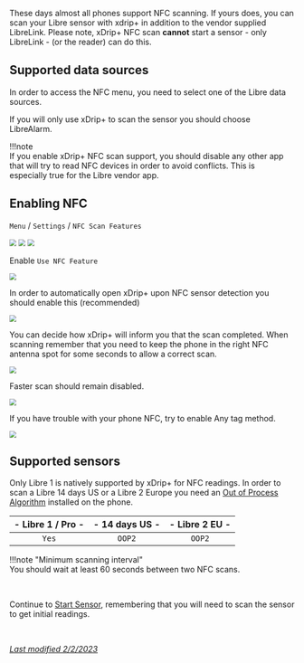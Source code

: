 These days almost all phones support NFC scanning. If yours does, you can scan your Libre sensor with xdrip+ in addition to the vendor supplied LibreLink. Please note, xDrip+ NFC scan **cannot** start a sensor - only LibreLink - (or the reader) can do this. 

## Supported data sources

In order to access the NFC menu, you need to select one of the Libre data sources.

If you will only use xDrip+ to scan the sensor you should choose LibreAlarm.

!!!note  
    If you enable xDrip+ NFC scan support, you should disable any other app that will try to read NFC devices in order to avoid conflicts. This is especially true for the Libre vendor app.

## Enabling NFC

`Menu` / `Settings` / `NFC Scan Features`

<img src="../../images/hamburger_menu.png" style="zoom:75%;" />

<img src="../../images/M-S.png" style="zoom:75%;" />

<img src="../images/M-S-HDS-NFC.png" style="zoom:75%;" />

Enable `Use NFC Feature`

<img src="../images/M-S-HDS-NFC2.png" style="zoom:75%;" />

In order to automatically open xDrip+ upon NFC sensor detection you should enable this (recommended)

<img src="../images/M-S-HDS-NFC3.png" style="zoom:75%;" />

You can decide how xDrip+ will inform you that the scan completed. When scanning remember that you need to keep the phone in the right NFC antenna spot for some seconds to allow a correct scan.

<img src="../images/M-S-HDS-NFC4.png" style="zoom:75%;" />

Faster scan should remain disabled.

<img src="../images/M-S-HDS-NFC5.png" style="zoom:75%;" />

If you have trouble with your phone NFC, try to enable Any tag method.

<img src="../images/M-S-HDS-NFC5.png" style="zoom:75%;" />

## Supported sensors

Only Libre 1 is natively supported by xDrip+ for NFC readings. In order to scan a Libre 14 days US or a Libre 2 Europe you need an [Out of Process Algorithm](../../use/OOP/) installed on the phone.

| - Libre 1 / Pro - | - 14 days US - | - Libre 2 EU - |
| :---------------: | :------------: | :------------: |
|       `Yes`       |     `OOP2`      |     `OOP2`      |

!!!note "Minimum scanning interval"  
    You should wait at least 60 seconds between two NFC scans.

</br>

Continue to [Start Sensor](../../use/startsensor/#libre), remembering that you will need to scan the sensor to get initial readings.

</br>

[*Last modified 2/2/2023*](https://github.com/NightscoutFoundation/xDrip/releases/tag/2023.02.02)
